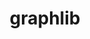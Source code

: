 ---
title: "graphlib"
layout: cache
category: package
meta: {"versions": ["3.0.0"], "compilers": ["gcc@7.5.0", "gcc@8.3.1", "gcc@9.3.0"]}
spec_files: 
 - spec-0.json
 - spec-1.json
 - spec-2.json
 - spec-3.json
spec_names:
 - 'graphlib@3.0.0%gcc@8.3.1~ipo build_type=RelWithDebInfo arch=linux-rhel8-x86_64'
 - 'graphlib@3.0.0%gcc@9.3.0~ipo build_type=RelWithDebInfo arch=linux-ubuntu20.04-x86_64'
 - 'graphlib@3.0.0%gcc@9.3.0~ipo build_type=RelWithDebInfo arch=linux-rhel7-x86_64'
 - 'graphlib@3.0.0%gcc@7.5.0~ipo build_type=RelWithDebInfo arch=linux-ubuntu18.04-x86_64'
---